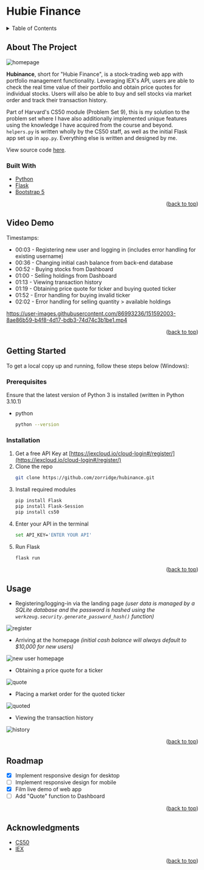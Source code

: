 # Hubie Finance

<!-- TABLE OF CONTENTS -->
<details>
  <summary>Table of Contents</summary>
  <ol>
    <li>
      <a href="#about-the-project">About The Project</a>
      <ul>
        <li><a href="#built-with">Built With</a></li>
      </ul>
    </li>
    <li><a href="#video-demo">Video Demo</a></li>
    <li>
      <a href="#getting-started">Getting Started</a>
      <ul>
        <li><a href="#prerequisites">Prerequisites</a></li>
        <li><a href="#installation">Installation</a></li>
      </ul>
    </li>
    <li><a href="#usage">Usage</a></li>
    <li><a href="#roadmap">Roadmap</a></li>
    <li><a href="#acknowledgments">Acknowledgments</a></li>
  </ol>
</details>



<!-- ABOUT THE PROJECT -->
## About The Project

![homepage](/demo/homepage.png)

**Hubinance**, short for "Hubie Finance", is a stock-trading web app with portfolio management functionality. Leveraging IEX's API, users are able to check the real time value of their portfolio and obtain price quotes for individual stocks. Users will also be able to buy and sell stocks via market order and track their transaction history.

Part of Harvard's CS50 module (Problem Set 9), this is my solution to the problem set where I have also additionally implemented unique features using the knowledge I have acquired from the course and beyond. `helpers.py` is written wholly by the CS50 staff, as well as the initial Flask app set up in `app.py`. Everything else is written and designed by me. 

View source code [here](/app.py).

### Built With

* [Python](https://www.python.org/)
* [Flask](https://flask.palletsprojects.com/en/2.0.x/)
* [Bootstrap 5](https://getbootstrap.com)

<p align="right">(<a href="#top">back to top</a>)</p>


<!-- VIDEO DEMO -->
## Video Demo
Timestamps:
* 00:03 - Registering new user and logging in (includes error handling for existing username)
* 00:36 - Changing initial cash balance from back-end database
* 00:52 - Buying stocks from Dashboard
* 01:00 - Selling holdings from Dashboard
* 01:13 - Viewing transaction history
* 01:19 - Obtaining price quote for ticker and buying quoted ticker
* 01:52 - Error handling for buying invalid ticker
* 02:02 - Error handling for selling quantity > available holdings

https://user-images.githubusercontent.com/86993236/151592003-8ae86b59-b4f8-4d17-bdb3-74d74c3b1be1.mp4

<p align="right">(<a href="#top">back to top</a>)</p>



<!-- GETTING STARTED -->
## Getting Started

To get a local copy up and running, follow these steps below (Windows):

### Prerequisites

Ensure that the latest version of Python 3 is installed (written in Python 3.10.1)
* python
  ```sh
  python --version
  ```

### Installation

1. Get a free API Key at [https://iexcloud.io/cloud-login#/register/](https://iexcloud.io/cloud-login#/register/)
2. Clone the repo
   ```sh
   git clone https://github.com/zorridge/hubinance.git
   ```
3. Install required modules
   ```sh
   pip install Flask
   pip install Flask-Session
   pip install cs50
   ```
4. Enter your API in the terminal
   ```sh
   set API_KEY='ENTER YOUR API'
   ```
5. Run Flask
   ```sh
   flask run
   ```

<p align="right">(<a href="#top">back to top</a>)</p>



<!-- USAGE EXAMPLES -->
## Usage
* Registering/logging-in via the landing page *(user data is managed by a SQLite database and the password is hashed using the `werkzeug.security.generate_password_hash()` function)*

![register](/demo/register.png)

* Arriving at the homepage *(initial cash balance will always default to $10,000 for new users)*

![new user homepage](/demo/homepageEmpty.png)

* Obtaining a price quote for a ticker

![quote](/demo/quote.png)

* Placing a market order for the quoted ticker

![quoted](/demo/quoted.png)

* Viewing the transaction history

![history](/demo/history.png)

<p align="right">(<a href="#top">back to top</a>)</p>



<!-- ROADMAP -->
## Roadmap

- [x] Implement responsive design for desktop
- [ ] Implement responsive design for mobile
- [x] Film live demo of web app
- [ ] Add "Quote" function to Dashboard

<p align="right">(<a href="#top">back to top</a>)</p>



<!-- ACKNOWLEDGMENTS -->
## Acknowledgments

* [CS50](https://cs50.harvard.edu/x/2022/psets/9/finance/)
* [IEX](https://iexcloud.io/cloud-login#/register/)

<p align="right">(<a href="#top">back to top</a>)</p>
